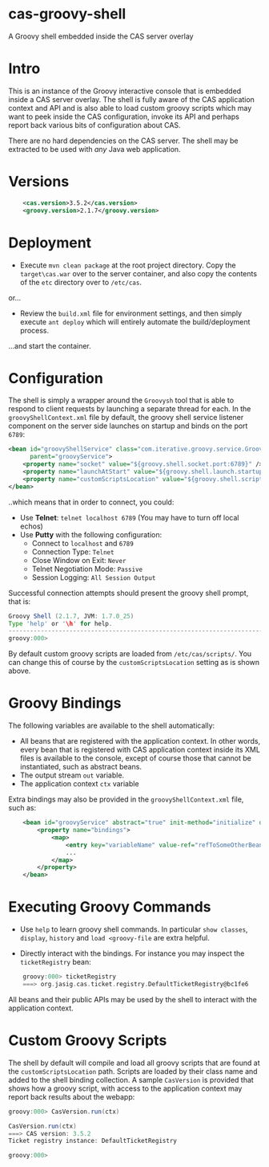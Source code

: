 cas-groovy-shell
================

A Groovy shell embedded inside the CAS server overlay

# Intro

This is an instance of the Groovy interactive console that is embedded inside a CAS server overlay. The shell is fully aware of the CAS application context and API and is also able to load custom groovy scripts which may want to peek inside the CAS configuration, invoke its API and perhaps report back various bits of configuration about CAS.

There are no hard dependencies on the CAS server. The shell may be extracted to be used with *any* Java web application.

# Versions

```xml
    <cas.version>3.5.2</cas.version>
    <groovy.version>2.1.7</groovy.version>
```

# Deployment

* Execute `mvn clean package` at the root project directory. Copy the `target\cas.war` over to the server container, and also copy the contents of the `etc` directory over to `/etc/cas`.

or...

* Review the `build.xml` file for environment settings, and then simply execute `ant deploy` which will entirely automate the build/deployment process.

...and start the container.

# Configuration

The shell is simply a wrapper around the `Groovysh` tool that is able to respond to client requests by 
launching a separate thread for each. In the `groovyShellContext.xml` file by default, the groovy shell 
service listener component on the server side launches on startup and binds on the port `6789`:

```xml
<bean id="groovyShellService" class="com.iterative.groovy.service.GroovyShellService" 
      parent="groovyService">
    <property name="socket" value="${groovy.shell.socket.port:6789}" />
    <property name="launchAtStart" value="${groovy.shell.launch.startup:true}" />
    <property name="customScriptsLocation" value="${groovy.shell.scripts.path:/etc/cas/scripts/" />
</bean>
```

..which means that in order to connect, you could:

* Use **Telnet**: `telnet localhost 6789` (You may have to turn off local echos)
* Use **Putty** with the following configuration:
    * Connect to `localhost` and `6789`
    * Connection Type: `Telnet`
    * Close Window on Exit: `Never`
    * Telnet Negotiation Mode: `Passive`
    * Session Logging: `All Session Output`

Successful connection attempts should present the groovy shell prompt, that is:

```groovy
Groovy Shell (2.1.7, JVM: 1.7.0_25)
Type 'help' or '\h' for help.
--------------------------------------------------------------------------------------
groovy:000>

```

By default custom groovy scripts are loaded from `/etc/cas/scripts/`. You can change this of course by the `customScriptsLocation` setting as is shown above.


# Groovy Bindings
The following variables are available to the shell automatically:

* All beans that are registered with the application context. In other words, every bean that is registered with CAS application context inside its XML files is available to the console, except of course those that cannot be instantiated, such as abstract beans.
* The output stream `out` variable.
* The application context `ctx` variable

Extra bindings may also be provided in the `groovyShellContext.xml` file, such as:

```xml
    <bean id="groovyService" abstract="true" init-method="initialize" destroy-method="destroy">
        <property name="bindings">
            <map>
                <entry key="variableName" value-ref="refToSomeOtherBeanId" />
                ...
            </map>
        </property>
    </bean>
```

# Executing Groovy Commands

* Use `help` to learn groovy shell commands. In particular `show classes`, `display`, `history` and `load <groovy-file` are extra helpful.

* Directly interact with the bindings. For instance you may inspect the `ticketRegistry` bean:

```groovy
    groovy:000> ticketRegistry
    ===> org.jasig.cas.ticket.registry.DefaultTicketRegistry@bc1fe6
```

All beans and their public APIs may be used by the shell to interact with the application context.

# Custom Groovy Scripts

The shell by default will compile and load all groovy scripts that are found at the `customScriptsLocation` path.
Scripts are loaded by their class name and added to the shell binding collection. A sample `CasVersion` is provided
that shows how a groovy script, with access to the application context may report back results about the webapp:

```groovy
groovy:000> CasVersion.run(ctx)

CasVersion.run(ctx)
===> CAS version: 3.5.2
Ticket registry instance: DefaultTicketRegistry

groovy:000>

```






